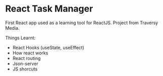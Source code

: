 # React Task Manager

First React app used as a learning tool for ReactJS. Project from Traversy Media. 

Things Learnt:
- React Hooks (useState, useEffect)
- How react works
- React routing
- Json-server
- JS shorcuts
